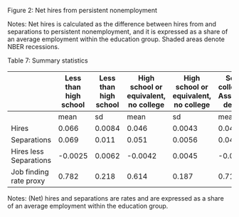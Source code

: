 Figure 2: Net hires from persistent nonemployment

<!-- image -->

Notes: Net hires is calculated as the difference between hires from and separations to persistent nonemployment, and it is expressed as a share of an average employment within the education group. Shaded areas denote NBER recessions.

Table 7: Summary statistics

|                        | Less than high school   | Less than high school   | High school or equivalent, no college   | High school or equivalent, no college   | Some college or Associate degree   | Some college or Associate degree   | Bachelor's degree or advanced degree   | Bachelor's degree or advanced degree   |
|------------------------|-------------------------|-------------------------|-----------------------------------------|-----------------------------------------|------------------------------------|------------------------------------|----------------------------------------|----------------------------------------|
|                        | mean                    | sd                      | mean                                    | sd                                      | mean                               | sd                                 | mean                                   | sd                                     |
| Hires                  | 0.066                   | 0.0084                  | 0.046                                   | 0.0043                                  | 0.041                              | 0.0038                             | 0.035                                  | 0.0032                                 |
| Separations            | 0.069                   | 0.011                   | 0.051                                   | 0.0056                                  | 0.045                              | 0.0045                             | 0.038                                  | 0.0035                                 |
| Hires less Separations | -0.0025                 | 0.0062                  | -0.0042                                 | 0.0045                                  | -0.0035                            | 0.0037                             | -0.0029                                | 0.0030                                 |
| Job finding rate proxy | 0.782                   | 0.218                   | 0.614                                   | 0.187                                   | 0.714                              | 0.294                              | 0.776                                  | 0.350                                  |

Notes: (Net) hires and separations are rates and are expressed as a share of an average employment within the education group.